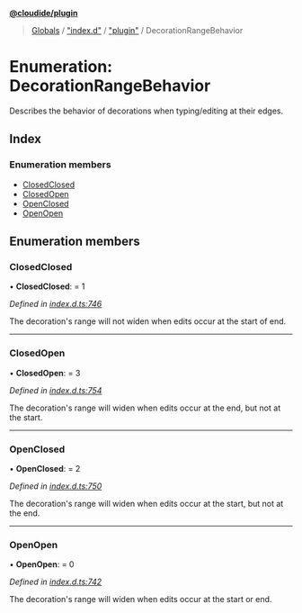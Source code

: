 **[@cloudide/plugin](../README.md)**

> [Globals](../README.md) / ["index.d"](../modules/_index_d_.md) / ["plugin"](../modules/_index_d_._plugin_.md) / DecorationRangeBehavior

# Enumeration: DecorationRangeBehavior

Describes the behavior of decorations when typing/editing at their edges.

## Index

### Enumeration members

* [ClosedClosed](_index_d_._plugin_.decorationrangebehavior.md#closedclosed)
* [ClosedOpen](_index_d_._plugin_.decorationrangebehavior.md#closedopen)
* [OpenClosed](_index_d_._plugin_.decorationrangebehavior.md#openclosed)
* [OpenOpen](_index_d_._plugin_.decorationrangebehavior.md#openopen)

## Enumeration members

### ClosedClosed

•  **ClosedClosed**:  = 1

*Defined in [index.d.ts:746](https://github.com/huaweicloud/cloudide-plugin-api/blob/1ab5ef8/index.d.ts#L746)*

The decoration's range will not widen when edits occur at the start of end.

___

### ClosedOpen

•  **ClosedOpen**:  = 3

*Defined in [index.d.ts:754](https://github.com/huaweicloud/cloudide-plugin-api/blob/1ab5ef8/index.d.ts#L754)*

The decoration's range will widen when edits occur at the end, but not at the start.

___

### OpenClosed

•  **OpenClosed**:  = 2

*Defined in [index.d.ts:750](https://github.com/huaweicloud/cloudide-plugin-api/blob/1ab5ef8/index.d.ts#L750)*

The decoration's range will widen when edits occur at the start, but not at the end.

___

### OpenOpen

•  **OpenOpen**:  = 0

*Defined in [index.d.ts:742](https://github.com/huaweicloud/cloudide-plugin-api/blob/1ab5ef8/index.d.ts#L742)*

The decoration's range will widen when edits occur at the start or end.
